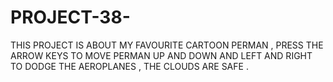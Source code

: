 # PROJECT-38-
THIS PROJECT IS ABOUT MY FAVOURITE CARTOON PERMAN , PRESS THE ARROW KEYS TO MOVE PERMAN UP AND DOWN AND LEFT AND RIGHT TO DODGE THE AEROPLANES , THE CLOUDS ARE SAFE . 
